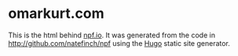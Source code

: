 omarkurt.com
=====

This is the html behind [npf.io](http://npf.io).  It was generated from the code
in http://github.com/natefinch/npf using the [Hugo](http://hugo.spf13.com)
static site generator.
